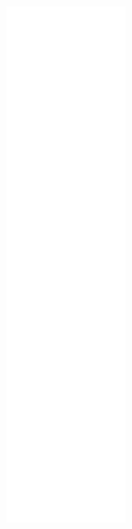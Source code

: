 <!-- If you're using "main" as default branch -->
![Metrics](https://github.com/qwerty250/qwerty250/blob/main/github-metrics.svg)
